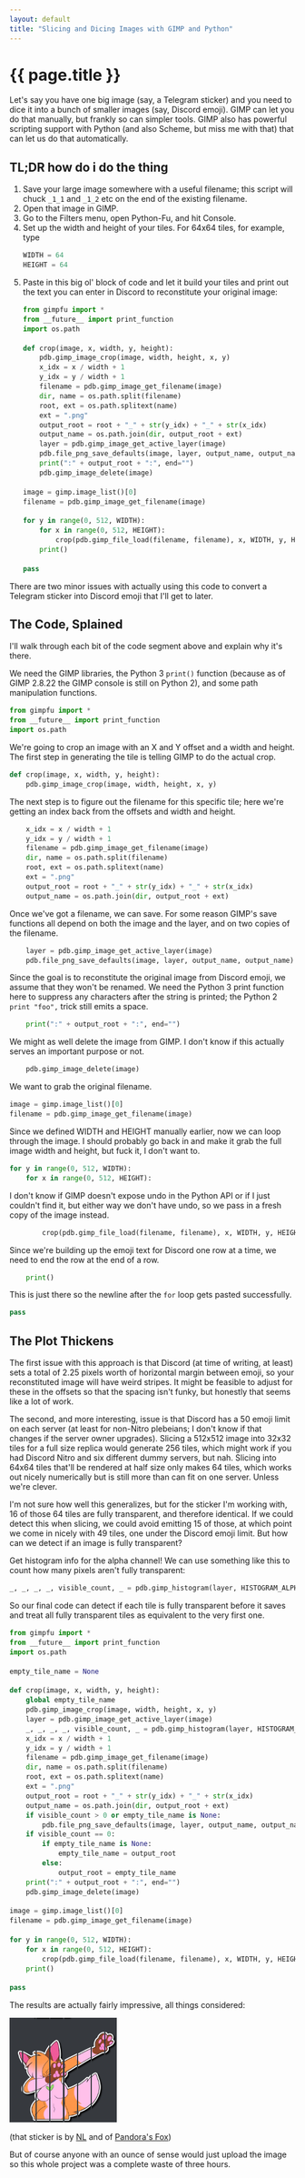 ```yaml
---
layout: default
title: "Slicing and Dicing Images with GIMP and Python"
---
```


# {{ page.title }}

Let's say you have one big image (say, a Telegram sticker) and you need to dice it into a bunch of smaller images (say, Discord emoji).
GIMP can let you do that manually, but frankly so can simpler tools.
GIMP also has powerful scripting support with Python (and also Scheme, but miss me with that) that can let us do that automatically.

## TL;DR how do i do the thing

1. Save your large image somewhere with a useful filename; this script will chuck `_1_1` and `_1_2` etc on the end of the existing filename.
2. Open that image in GIMP.
3. Go to the Filters menu, open Python-Fu, and hit Console.
4. Set up the width and height of your tiles. For 64x64 tiles, for example, type
   ```python
   WIDTH = 64
   HEIGHT = 64
   ```
5. Paste in this big ol' block of code and let it build your tiles and print out the text you can enter in Discord to reconstitute your original image:
   ```python
   from gimpfu import *
   from __future__ import print_function
   import os.path

   def crop(image, x, width, y, height):
       pdb.gimp_image_crop(image, width, height, x, y)
       x_idx = x / width + 1
       y_idx = y / width + 1
       filename = pdb.gimp_image_get_filename(image)
       dir, name = os.path.split(filename)
       root, ext = os.path.splitext(name)
       ext = ".png"
       output_root = root + "_" + str(y_idx) + "_" + str(x_idx)
       output_name = os.path.join(dir, output_root + ext)
       layer = pdb.gimp_image_get_active_layer(image)
       pdb.file_png_save_defaults(image, layer, output_name, output_name)
       print(":" + output_root + ":", end="")
       pdb.gimp_image_delete(image)

   image = gimp.image_list()[0]
   filename = pdb.gimp_image_get_filename(image)

   for y in range(0, 512, WIDTH):
       for x in range(0, 512, HEIGHT):
           crop(pdb.gimp_file_load(filename, filename), x, WIDTH, y, HEIGHT)
       print()

   pass
   ```

There are two minor issues with actually using this code to convert a Telegram sticker into Discord emoji that I'll get to later.

## The Code, Splained

I'll walk through each bit of the code segment above and explain why it's there.

We need the GIMP libraries, the Python 3 `print()` function (because as of GIMP 2.8.22 the GIMP console is still on Python 2), and some path manipulation functions.
```python
from gimpfu import *
from __future__ import print_function
import os.path
```

We're going to crop an image with an X and Y offset and a width and height.
The first step in generating the tile is telling GIMP to do the actual crop.
```python
def crop(image, x, width, y, height):
    pdb.gimp_image_crop(image, width, height, x, y)
```

The next step is to figure out the filename for this specific tile; here we're getting an index back from the offsets and width and height.
```python 
    x_idx = x / width + 1
    y_idx = y / width + 1
    filename = pdb.gimp_image_get_filename(image)
    dir, name = os.path.split(filename)
    root, ext = os.path.splitext(name)
    ext = ".png"
    output_root = root + "_" + str(y_idx) + "_" + str(x_idx)
    output_name = os.path.join(dir, output_root + ext)
```

Once we've got a filename, we can save.
For some reason GIMP's save functions all depend on both the image and the layer, and on two copies of the filename.
```python
    layer = pdb.gimp_image_get_active_layer(image)
    pdb.file_png_save_defaults(image, layer, output_name, output_name)
```

Since the goal is to reconstitute the original image from Discord emoji, we assume that they won't be renamed.
We need the Python 3 print function here to suppress any characters after the string is printed; the Python 2 `print "foo",` trick still emits a space.
```python
    print(":" + output_root + ":", end="")
```

We might as well delete the image from GIMP.
I don't know if this actually serves an important purpose or not.
```python
    pdb.gimp_image_delete(image)
```

We want to grab the original filename.
```python
image = gimp.image_list()[0]
filename = pdb.gimp_image_get_filename(image)
```

Since we defined WIDTH and HEIGHT manually earlier, now we can loop through the image.
I should probably go back in and make it grab the full image width and height, but fuck it, I don't want to.
```python
for y in range(0, 512, WIDTH):
    for x in range(0, 512, HEIGHT):
```

I don't know if GIMP doesn't expose undo in the Python API or if I just couldn't find it, but either way we don't have undo, so we pass in a fresh copy of the image instead.
```python
        crop(pdb.gimp_file_load(filename, filename), x, WIDTH, y, HEIGHT)
```

Since we're building up the emoji text for Discord one row at a time, we need to end the row at the end of a row.
```python
    print()
```

This is just there so the newline after the `for` loop gets pasted successfully.
```python
pass
```

## The Plot Thickens

The first issue with this approach is that Discord (at time of writing, at least) sets a total of 2.25 pixels worth of horizontal margin between emoji, so your reconstituted image will have weird stripes.
It might be feasible to adjust for these in the offsets so that the spacing isn't funky, but honestly that seems like a lot of work.

The second, and more interesting, issue is that Discord has a 50 emoji limit on each server (at least for non-Nitro plebeians; I don't know if that changes if the server owner upgrades).
Slicing a 512x512 image into 32x32 tiles for a full size replica would generate 256 tiles, which might work if you had Discord Nitro and six different dummy servers, but nah.
Slicing into 64x64 tiles that'll be rendered at half size only makes 64 tiles, which works out nicely numerically but is still more than can fit on one server.
Unless we're clever.

I'm not sure how well this generalizes, but for the sticker I'm working with, 16 of those 64 tiles are fully transparent, and therefore identical.
If we could detect this when slicing, we could avoid emitting 15 of those, at which point we come in nicely with 49 tiles, one under the Discord emoji limit.
But how can we detect if an image is fully transparent?

Get histogram info for the alpha channel!
We can use something like this to count how many pixels aren't fully transparent:
```python
_, _, _, _, visible_count, _ = pdb.gimp_histogram(layer, HISTOGRAM_ALPHA, 1, 255)
```

So our final code can detect if each tile is fully transparent before it saves and treat all fully transparent tiles as equivalent to the very first one.

```python
from gimpfu import *
from __future__ import print_function
import os.path

empty_tile_name = None

def crop(image, x, width, y, height):
    global empty_tile_name
    pdb.gimp_image_crop(image, width, height, x, y)
    layer = pdb.gimp_image_get_active_layer(image)
    _, _, _, _, visible_count, _ = pdb.gimp_histogram(layer, HISTOGRAM_ALPHA, 1, 255)
    x_idx = x / width + 1
    y_idx = y / width + 1
    filename = pdb.gimp_image_get_filename(image)
    dir, name = os.path.split(filename)
    root, ext = os.path.splitext(name)
    ext = ".png"
    output_root = root + "_" + str(y_idx) + "_" + str(x_idx)
    output_name = os.path.join(dir, output_root + ext)
    if visible_count > 0 or empty_tile_name is None:
        pdb.file_png_save_defaults(image, layer, output_name, output_name)
    if visible_count == 0:
        if empty_tile_name is None:
            empty_tile_name = output_root
        else:
            output_root = empty_tile_name
    print(":" + output_root + ":", end="")
    pdb.gimp_image_delete(image)

image = gimp.image_list()[0]
filename = pdb.gimp_image_get_filename(image)

for y in range(0, 512, WIDTH):
    for x in range(0, 512, HEIGHT):
        crop(pdb.gimp_file_load(filename, filename), x, WIDTH, y, HEIGHT)
    print()

pass
```

The results are actually fairly impressive, all things considered:

![A halfway decent but slightly stripe-y replica as Discord emoji of the Telegram sticker of Pandora's Fox dabbing.](/assets/2018-06-23-slicing-images-gimp-python-1.png)

(that sticker is by [NL](https://twitter.com/NLDraws) and of [Pandora's Fox](https://twitter.com/pandoras_foxo))

But of course anyone with an ounce of sense would just upload the image so this whole project was a complete waste of three hours.